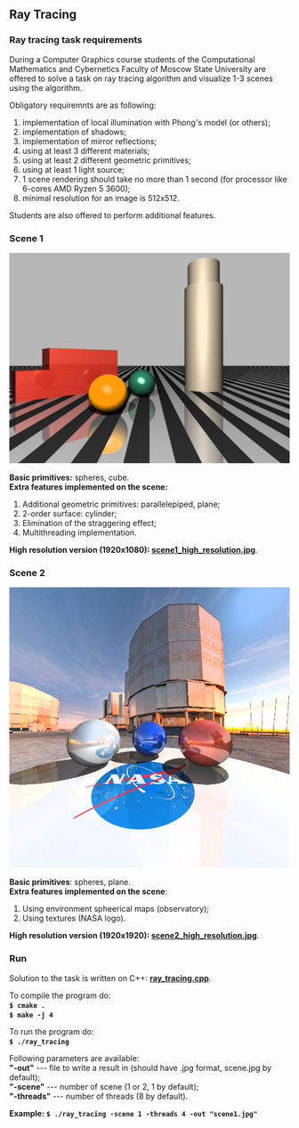 ## Ray Tracing

### Ray tracing task requirements
During a Computer Graphics course students of the Computational Mathematics and Cybernetics Faculty of Moscow State University are offered to solve a task on ray tracing algorithm and visualize 1-3 scenes using the algorithm.

Obligatory requiremnts are as following:
1. implementation of local illumination with Phong's model (or others);
2. implementation of shadows;
3. implementation of mirror reflections;
4. using at least 3 different materials;
5. using at least 2 different geometric primitives;
6. using at least 1 light source;
7. 1 scene rendering should take no more than 1 second (for processor like 6-cores AMD Ryzen 5 3600);
8. minimal resolution for an image is 512x512.

Students are also offered to perform additional features.

### Scene 1
![scene1.jpg](scene1.jpg)

**Basic primitives:** spheres, cube. \
**Extra features implemented on the scene:**
1. Additional geometric primitives: parallelepiped, plane;
2. 2-order surface: cylinder;
3. Elimination of the straggering effect;
4. Multithreading implementation.

**High resolution version (1920x1080): [scene1_high_resolution.jpg](scene1_high_resolution.jpg)**.

### Scene 2
![scene2.jpg](scene2.jpg)

**Basic primitives**: spheres, plane. \
**Extra features implemented on the scene**:
1. Using environment spheerical maps (observatory);
2. Using textures (NASA logo).

**High resolution version (1920x1920): [scene2_high_resolution.jpg](scene2_high_resolution.jpg)**.

### Run

Solution to the task is written on C++: **[ray_tracing.cpp](ray_tracing.cpp)**. 

To compile the program do: \
**`$ cmake .`** \
**`$ make -j 4`**

To run the program do: \
**`$ ./ray_tracing`**

Following parameters are available: \
**"-out"** --- file to write a result in (should have .jpg format, scene.jpg by default); \
**"-scene"** --- number of scene (1 or 2, 1 by default); \
**"-threads"** --- number of threads (8 by default).

**Example: `$ ./ray_tracing -scene 1 -threads 4 -out "scene1.jpg"`**
